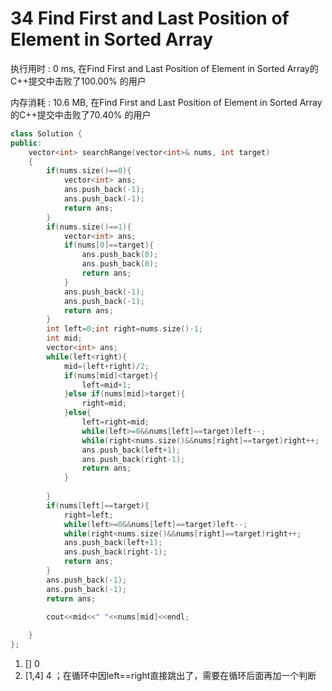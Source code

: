 # 34 Find First and Last Position of Element in Sorted Array

执行用时 : 0 ms, 在Find First and Last Position of Element in Sorted Array的C++提交中击败了100.00% 的用户

内存消耗 : 10.6 MB, 在Find First and Last Position of Element in Sorted Array的C++提交中击败了70.40% 的用户

```c++
class Solution {
public:
    vector<int> searchRange(vector<int>& nums, int target)
    {
        if(nums.size()==0){
            vector<int> ans;
            ans.push_back(-1);
            ans.push_back(-1);
            return ans;
        }
        if(nums.size()==1){
            vector<int> ans;
            if(nums[0]==target){
                ans.push_back(0);
                ans.push_back(0);
                return ans;
            }
            ans.push_back(-1);
            ans.push_back(-1);
            return ans;
        }
        int left=0;int right=nums.size()-1;
        int mid;
        vector<int> ans;
        while(left<right){
            mid=(left+right)/2;
            if(nums[mid]<target){
                left=mid+1;
            }else if(nums[mid]>target){
                right=mid;
            }else{
                left=right=mid;
                while(left>=0&&nums[left]==target)left--;
                while(right<nums.size()&&nums[right]==target)right++;
                ans.push_back(left+1);
                ans.push_back(right-1);
                return ans;
            }
            
        }
        if(nums[left]==target){
            right=left;
            while(left>=0&&nums[left]==target)left--;
            while(right<nums.size()&&nums[right]==target)right++;
            ans.push_back(left+1);
            ans.push_back(right-1);
            return ans;
        }
        ans.push_back(-1);
        ans.push_back(-1);
        return ans;

        cout<<mid<<" "<<nums[mid]<<endl;
        
    }
};
```

1. [] 0
2. [1,4] 4 ；在循环中因left==right直接跳出了，需要在循环后面再加一个判断